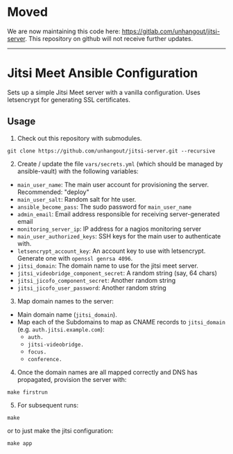 # Moved

We are now maintaining this code here: https://gitlab.com/unhangout/jitsi-server. This repository on github will not receive further updates.

--------

# Jitsi Meet Ansible Configuration


Sets up a simple Jitsi Meet server with a vanilla configuration.  Uses
letsencrypt for generating SSL certificates.

## Usage

1. Check out this repository with submodules.
  ```
  git clone https://github.com/unhangout/jitsi-server.git --recursive
  ```
2. Create / update the file `vars/secrets.yml` (which should be managed by ansible-vault) with the following variables:

 - `main_user_name`: The main user account for provisioning the server. Recommended: "deploy"
 - `main_user_salt`: Random salt for hte user.
 - `ansible_become_pass`: The sudo password for `main_user_name`
 - `admin_email`: Email address responsible for receiving server-generated email
 - `monitoring_server_ip`: IP address for a nagios monitoring server
 - `main_user_authorized_keys`: SSH keys for the main user to authenticate with.
 - `letsencrypt_account_key`: An account key to use with letsencrypt. Generate one with `openssl genrsa 4096`.
 - `jitsi_domain`: The domain name to use for the jitsi meet server.
 - `jitsi_videobridge_component_secret`: A random string (say, 64 chars)
 - `jitsi_jicofo_component_secret`: Another random string
 - `jitsi_jicofo_user_password`: Another random string
3. Map domain names to the server:
 - Main domain name (`jitsi_domain`).
 - Map each of the Subdomains to map as CNAME records to `jitsi_domain` (e.g. `auth.jitsi.example.com`):
     - `auth.`
     - `jitsi-videobridge.`
     - `focus.`
     - `conference.`
4. Once the domain names are all mapped correctly and DNS has propagated, provision the server with:

  ```
  make firstrun
  ```
  
5. For subsequent runs:

  ```
  make
  ```
  
  or to just make the jitsi configuration:
  
  ```
  make app
  ```
